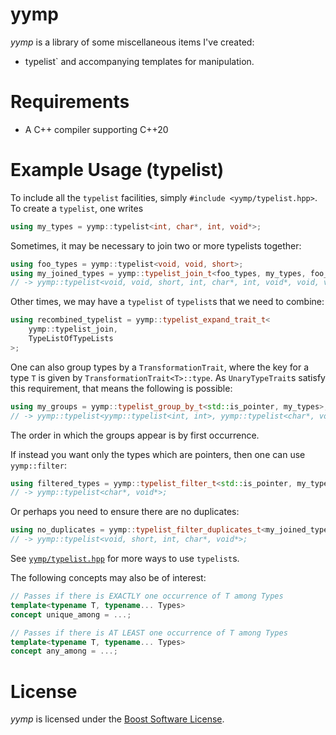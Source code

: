 # yymp
*yymp* is a library of some miscellaneous items I've created:
 * typelist` and accompanying templates for manipulation.

# Requirements
 * A C++ compiler supporting C++20

# Example Usage (typelist)

To include all the `typelist` facilities, simply `#include <yymp/typelist.hpp>`.
To create a `typelist`, one writes
```cpp
using my_types = yymp::typelist<int, char*, int, void*>;
```

Sometimes, it may be necessary to join two or more typelists together:
```cpp
using foo_types = yymp::typelist<void, void, short>;
using my_joined_types = yymp::typelist_join_t<foo_types, my_types, foo_types>;
// -> yymp::typelist<void, void, short, int, char*, int, void*, void, void, short>;
```

Other times, we may have a `typelist` of `typelist`s that we need to combine:
```cpp
using recombined_typelist = yymp::typelist_expand_trait_t<
    yymp::typelist_join,
    TypeListOfTypeLists
>;
```

One can also group types by a `TransformationTrait`, where the key for a type 
`T` is given by `TransformationTrait<T>::type`. As `UnaryTypeTrait`s 
satisfy this requirement, that means the following is possible:
```cpp
using my_groups = yymp::typelist_group_by_t<std::is_pointer, my_types>; 
// -> yymp::typelist<yymp::typelist<int, int>, yymp::typelist<char*, void*>>
```
The order in which the groups appear is by first occurrence.

If instead you want only the types which are pointers, then one can use `yymp::filter`:
```cpp
using filtered_types = yymp::typelist_filter_t<std::is_pointer, my_types>;
// -> yymp::typelist<char*, void*>;
```

Or perhaps you need to ensure there are no duplicates:
```cpp
using no_duplicates = yymp::typelist_filter_duplicates_t<my_joined_types>;
// -> yymp::typelist<void, short, int, char*, void*>;
```

See [`yymp/typelist.hpp`](include/yymp/typelist.hpp) for more ways to use 
`typelist`s.

The following concepts may also be of interest:
```cpp
// Passes if there is EXACTLY one occurrence of T among Types
template<typename T, typename... Types>
concept unique_among = ...;

// Passes if there is AT LEAST one occurrence of T among Types
template<typename T, typename... Types>
concept any_among = ...;
```

# License
*yymp* is licensed under the [Boost Software License](https://github.com/surrealwaffle/yymp/blob/master/LICENSE_1_0.txt).